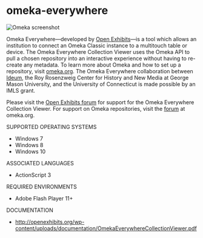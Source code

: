 # omeka-everywhere

![Omeka screenshot](http://openexhibits.org/wp-content/uploads/2016/03/viewer-new.png)

Omeka Everywhere&mdash;developed by [Open Exhibits](http://openexhibits.org)&mdash;is a tool which allows an institution to connect an Omeka Classic instance to a multitouch table or device. The Omeka Everywhere Collection Viewer uses the Omeka API to pull a chosen repository into an interactive experience without having to re-create any metadata. To learn more about Omeka and how to set up a repository, visit [omeka.org](http://omeka.org/). The Omeka Everywhere collaboration between [Ideum](http://ideum.com), the Roy Rosenzweig Center for History and New Media at George Mason University, and the University of Connecticut is made possible by an IMLS grant.

Please visit the [Open Exhibits forum](http://forums.openexhibits.org/) for support for the Omeka Everywhere Collection Viewer. For support on Omeka repositories, visit the [forum](http://omeka.org/forums/) at omeka.org.

SUPPORTED OPERATING SYSTEMS
- Windows 7
- Windows 8
- Windows 10

ASSOCIATED LANGUAGES
- ActionScript 3

REQUIRED ENVIRONMENTS
- Adobe Flash Player 11+

DOCUMENTATION
- http://openexhibits.org/wp-content/uploads/documentation/OmekaEverywhereCollectionViewer.pdf
